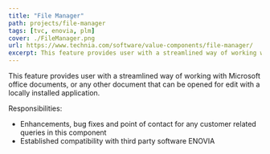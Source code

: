 ```yaml
---
title: "File Manager"
path: projects/file-manager
tags: [tvc, enovia, plm]
cover: ./FileManager.png
url: https://www.technia.com/software/value-components/file-manager/
excerpt: This feature provides user with a streamlined way of working with Microsoft office documents, or any other document that can be opened for edit with a locally installed application.
---
```


This feature provides user with a streamlined way of working with
Microsoft office documents, or any other document that can be opened for
edit with a locally installed application.

Responsibilities:
* Enhancements, bug fixes and point of contact for any
customer related queries in this component
* Established compatibility with third party software ENOVIA